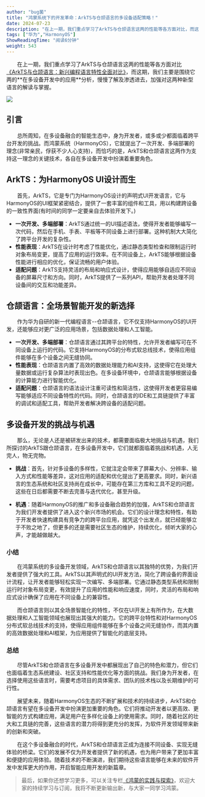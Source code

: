 ```yaml
---
author: "bug菌"
title: "鸿蒙系统下的开发革命：ArkTS与仓颉语言的多设备适配策略！"
date: 2024-07-23
description: "在上一期，我们重点学习了ArkTS与仓颉语言这两的性能等各方面对比，而这期，我们主要是围绕它两的在多设备开发中的应用分析，慢慢了解及渗透进去，加强对这两种新型语言的解读与掌握..."
tags: ["华为","HarmonyOS"]
ShowReadingTime: "阅读6分钟"
weight: 543
---
```

  在上一期，我们重点学习了ArkTS与仓颉语言这两的性能等各方面对比[《ArkTS与仓颉语言：新兴编程语言特性全面对比》](https://juejin.cn/post/7394795454582587432 "https://juejin.cn/post/7394795454582587432")，而这期，我们主要是围绕它两的**在多设备开发中的应用**分析，慢慢了解及渗透进去，加强对这两种新型语言的解读与掌握。

![](https://p3-juejin.byteimg.com/tos-cn-i-k3u1fbpfcp/ab1c5eef582546459bf8e943e1ac103f~tplv-k3u1fbpfcp-jj-mark:3024:0:0:0:q75.awebp#?w=439&h=436&s=83624&e=png&b=f8f8f8)

引言
--

  总所周知，在多设备融合的智能生态中，身为开发者，或多或少都面临着跨平台开发的挑战。而鸿蒙系统（HarmonyOS），它就提出了一次开发、多端部署的理念(非常亲民，俘获不少人心支持)，而恰巧的是，ArkTS和仓颉语言这两作为支持这一理念的关键技术，各自在多设备开发中扮演着重要角色。

ArkTS：为HarmonyOS UI设计而生
-----------------------

  首先，ArkTS，它是专门为HarmonyOS设计的声明式UI开发语言，它与HarmonyOS的UI框架紧密结合，提供了一套丰富的组件和工具，用以构建跨设备的一致性界面(有时间的同学一定要亲自去体验开发下。)

*   **一次开发、多端部署**：ArkTS通过统一的UI描述语法，使得开发者能够编写一次代码，然后在手机、手表、平板等不同设备上进行部署。这种机制大大简化了跨平台开发的复杂性。
*   **性能表现**：ArkTS在设计时考虑了性能优化，通过静态类型检查和限制运行时对象布局变更，提高了应用的运行效率。在不同设备上，ArkTS能够根据设备性能进行相应的优化，保证流畅的用户体验。
*   **适配问题**：ArkTS支持灵活的布局和响应式设计，使得应用能够自适应不同设备的屏幕尺寸和方向。同时，ArkTS提供了一系列API，帮助开发者处理不同设备间的交互和功能差异。

仓颉语言：全场景智能开发的新选择
----------------

  作为华为自研的新一代编程语言--仓颉语言，它不仅支持HarmonyOS的UI开发，还能够应对更广泛的应用场景，包括数据处理和人工智能。

*   **一次开发、多端部署**：仓颉语言通过其跨平台的特性，允许开发者编写可在不同设备上运行的代码。它支持HarmonyOS的分布式软总线技术，使得应用组件能够在多个设备之间无缝协同。
*   **性能表现**：仓颉语言内置了高效的数据处理能力和AI支持，这使得它在处理大量数据或运行复杂算法时表现出色。在多设备环境中，仓颉语言能够根据设备的计算能力进行智能优化。
*   **适配问题**：仓颉语言的语法设计注重可读性和简洁性，这使得开发者更容易编写能够适应不同设备特性的代码。同时，仓颉语言的IDE和工具链提供了丰富的调试和适配工具，帮助开发者解决跨设备的适配问题。

多设备开发的挑战与机遇
-----------

  那么，无论是人还是被研发出来的技术，都需要面临极大地挑战与机遇，我们所探讨的ArkTS跟仓颉语言，在多设备开发中，它们就都面临着挑战和机遇，人无完人，物无完物。

*   **挑战**：首先，针对多设备的多样性，它就注定会带来了屏幕大小、分辨率、输入方式和性能等差异，这对应用的适配和优化提出了更高要求。同时，新兴语言的生态系统和社区支持尚在成长中，可能存在第三方库和工具不足的问题，这些在日后都需要不断去完善与迭代优化，甚至升级。
    
*   **机遇**：随着HarmonyOS的推广和多设备融合趋势的加强，ArkTS和仓颉语言为我们开发者提供了进入这个新兴市场的机会。它们的设计理念和特性，有助于开发者快速构建具有竞争力的跨平台应用，就凭这个出发点，就已经能够立于不败之地了，但更多的还是需要社区生态的维护，持续优化，倾听大家的心声，才能越做越大。
    

### 小结

  在鸿蒙系统的多设备开发领域，ArkTS和仓颉语言以其独特的优势，为我们开发者提供了强大的工具。ArkTS以其声明式的UI开发方法，简化了跨设备的界面设计流程，让开发者能够轻松实现一次编写、多端部署。它通过静态类型系统和限制运行时对象布局变更，有效提升了应用的性能和响应速度，同时，灵活的布局和响应式设计确保了应用在不同设备上的兼容性。

  而仓颉语言则以其全场景智能化的特性，不仅在UI开发上有所作为，在大数据处理和人工智能领域也展现出其强大的能力。它的跨平台特性和对HarmonyOS分布式软总线技术的支持，使得应用组件能够在多个设备之间无缝协作，而其内置的高效数据处理和AI框架，为应用提供了智能化的底层支持。

### 总结

  尽管ArkTS和仓颉语言在多设备开发中都展现出了自己的特色和潜力，但它们也面临着生态系统建设、社区支持和性能优化等方面的挑战。我们身为开发者，在选择使用这些语言时，需要考虑项目的具体需求、团队的技术栈以及长期维护的可行性。

  展望未来，随着HarmonyOS生态的不断扩展和技术的持续进步，ArkTS和仓颉语言有望在多设备开发中扮演更加重要的角色。它们将推动开发者以更高效、更智能的方式构建应用，满足用户在多样化设备上的使用需求。同时，随着社区的壮大和工具链的完善，这些语言的潜力将得到更充分的发挥，为软件开发领域带来新的创新和突破。

  在这个多设备融合的时代，ArkTS和仓颉语言正成为连接不同设备、实现无缝体验的桥梁。它们的发展不仅为开发者提供了新的机遇，也为用户带来了更加丰富和便捷的应用体验。随着技术的不断演进，我们期待这些语言能够在未来的软件开发中发挥更大的作用，开启智能应用开发的新篇章。

> 最后，如果你还想学习更多，可以关注专栏[《鸿蒙的实践与探索》](https://juejin.cn/column/7392115832697077769 "https://juejin.cn/column/7392115832697077769")，欢迎大家的持续学习与订阅，我将不断更新输出新，与大家一同学习鸿蒙。